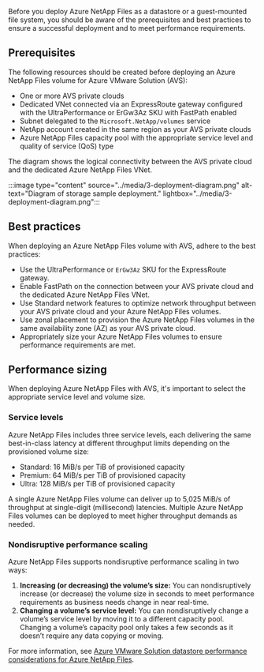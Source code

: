 Before you deploy Azure NetApp Files as a datastore or a guest-mounted file system, you should be aware of the prerequisites and best practices to ensure a successful deployment and to meet performance requirements.

## Prerequisites

The following resources should be created before deploying an Azure NetApp Files volume for Azure VMware Solution (AVS):

- One or more AVS private clouds
- Dedicated VNet connected via an ExpressRoute gateway configured with the UltraPerformance or ErGw3Az SKU with FastPath enabled
- Subnet delegated to the `Microsoft.NetApp/volumes` service
- NetApp account created in the same region as your AVS private clouds
- Azure NetApp Files capacity pool with the appropriate service level and quality of service (QoS) type

The diagram shows the logical connectivity between the AVS private cloud and the dedicated Azure NetApp Files VNet.

:::image type="content" source="../media/3-deployment-diagram.png" alt-text="Diagram of storage sample deployment." lightbox="../media/3-deployment-diagram.png":::

## Best practices

When deploying an Azure NetApp Files volume with AVS, adhere to the best practices: 

- Use the UltraPerformance or `ErGw3Az` SKU for the ExpressRoute gateway.
- Enable FastPath on the connection between your AVS private cloud and the dedicated Azure NetApp Files VNet.
- Use Standard network features to optimize network throughput between your AVS private cloud and your Azure NetApp Files volumes.
- Use zonal placement to provision the Azure NetApp Files volumes in the same availability zone (AZ) as your AVS private cloud.
- Appropriately size your Azure NetApp Files volumes to ensure performance requirements are met.

## Performance sizing

When deploying Azure NetApp Files with AVS, it's important to select the appropriate service level and volume size.

### Service levels

Azure NetApp Files includes three service levels, each delivering the same best-in-class latency at different throughput limits depending on the provisioned volume size:

- Standard: 16 MiB/s per TiB of provisioned capacity
- Premium: 64 MiB/s per TiB of provisioned capacity
- Ultra: 128 MiB/s per TiB of provisioned capacity

A single Azure NetApp Files volume can deliver up to 5,025 MiB/s of throughput at single-digit (millisecond) latencies. Multiple Azure NetApp Files volumes can be deployed to meet higher throughput demands as needed.

### Nondisruptive performance scaling

Azure NetApp Files supports nondisruptive performance scaling in two ways:

1. **Increasing (or decreasing) the volume’s size:** You can nondisruptively increase (or decrease) the volume size in seconds to meet performance requirements as business needs change in near real-time.
2. **Changing a volume’s service level:** You can nondisruptively change a volume’s service level by moving it to a different capacity pool. Changing a volume’s capacity pool only takes a few seconds as it doesn’t require any data copying or moving.

For more information, see [Azure VMware Solution datastore performance considerations for Azure NetApp Files](/azure/azure-netapp-files/performance-azure-vmware-solution-datastore).
